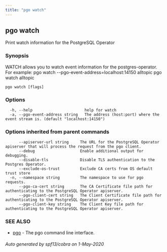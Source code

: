 ```yaml
---
title: "pgo watch"
---
```

## pgo watch

Print watch information for the PostgreSQL Operator

### Synopsis

WATCH allows you to watch event information for the postgres-operator. For example:
		pgo watch --pgo-event-address=localhost:14150  alltopic
		pgo watch alltopic

```
pgo watch [flags]
```

### Options

```
  -h, --help                       help for watch
  -a, --pgo-event-address string   The address (host:port) where the event stream is. (default "localhost:14150")
```

### Options inherited from parent commands

```
      --apiserver-url string     The URL for the PostgreSQL Operator apiserver that will process the request from the pgo client.
      --debug                    Enable additional output for debugging.
      --disable-tls              Disable TLS authentication to the Postgres Operator.
      --exclude-os-trust         Exclude CA certs from OS default trust store
  -n, --namespace string         The namespace to use for pgo requests.
      --pgo-ca-cert string       The CA Certificate file path for authenticating to the PostgreSQL Operator apiserver.
      --pgo-client-cert string   The Client Certificate file path for authenticating to the PostgreSQL Operator apiserver.
      --pgo-client-key string    The Client Key file path for authenticating to the PostgreSQL Operator apiserver.
```

### SEE ALSO

* [pgo](/pgo-client/reference/pgo/)	 - The pgo command line interface.

###### Auto generated by spf13/cobra on 1-May-2020
